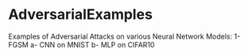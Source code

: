 # AdversarialExamples

Examples of Adversarial Attacks on various Neural Network Models:
1- FGSM
    a- CNN on MNIST
    b- MLP on CIFAR10
